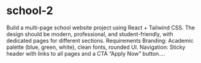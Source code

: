 # school-2
Build a multi-page school website project using React + Tailwind CSS. The design should be modern, professional, and student-friendly, with dedicated pages for different sections. Requirements Branding: Academic palette (blue, green, white), clean fonts, rounded UI. Navigation: Sticky header with links to all pages and a CTA “Apply Now” button....
